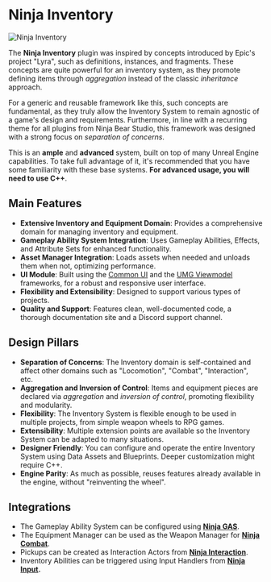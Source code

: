 # Ninja Inventory
<primary-label ref="inventory"/>

![Ninja Inventory](inv_feature.png "Ninja Inventory")

The **Ninja Inventory** plugin was inspired by concepts introduced by Epic's project "Lyra", such as definitions, instances, 
and fragments. These concepts are quite powerful for an inventory system, as they promote defining items through _aggregation_ 
instead of the classic _inheritance_ approach.

For a generic and reusable framework like this, such concepts are fundamental, as they truly allow the Inventory System 
to remain agnostic of a game's design and requirements. Furthermore, in line with a recurring theme for all plugins from 
Ninja Bear Studio, this framework was designed with a strong focus on _separation of concerns_.

This is an **ample** and **advanced** system, built on top of many Unreal Engine capabilities. To take full advantage of
it, it's recommended that you have some familiarity with these base systems. **For advanced usage, you will need to use C++**.

## Main Features

- **Extensive Inventory and Equipment Domain**: Provides a comprehensive domain for managing inventory and equipment.
- **Gameplay Ability System Integration**: Uses Gameplay Abilities, Effects, and Attribute Sets for enhanced functionality.
- **Asset Manager Integration**: Loads assets when needed and unloads them when not, optimizing performance.
- **UI Module**: Built using the [Common UI][4] and the [UMG Viewmodel][5] frameworks, for a robust and responsive user interface.
- **Flexibility and Extensibility**: Designed to support various types of projects.
- **Quality and Support**: Features clean, well-documented code, a thorough documentation site and a Discord support channel.

## Design Pillars

- **Separation of Concerns**: The Inventory domain is self-contained and affect other domains such as "Locomotion", "Combat", "Interaction", etc.
- **Aggregation and Inversion of Control**: Items and equipment pieces are declared via _aggregation_ and _inversion of control_, promoting flexibility and modularity.
- **Flexibility**: The Inventory System is flexible enough to be used in multiple projects, from simple weapon wheels to RPG games.
- **Extensibility**: Multiple extension points are available so the Inventory System can be adapted to many situations.
- **Designer Friendly**: You can configure and operate the entire Inventory System using Data Assets and Blueprints. Deeper customization might require C++.
- **Engine Parity**: As much as possible, reuses features already available in the engine, without "reinventing the wheel".

## Integrations

- The Gameplay Ability System can be configured using **[Ninja GAS][6]**.
- The Equipment Manager can be used as the Weapon Manager for **[Ninja Combat][7]**.
- Pickups can be created as Interaction Actors from **[Ninja Interaction][8]**. 
- Inventory Abilities can be triggered using Input Handlers from **[Ninja Input][9].** 

[1]: https://www.unrealengine.com/marketplace/product/ninja-inventory
[2]: https://dev.epicgames.com/documentation/en-us/unreal-engine/gameplay-ability-system-for-unreal-engine
[3]: https://dev.epicgames.com/documentation/en-us/unreal-engine/asset-management-in-unreal-engine
[4]: https://dev.epicgames.com/documentation/en-us/unreal-engine/common-ui-quickstart-guide-for-unreal-engine
[5]: https://dev.epicgames.com/documentation/en-us/unreal-engine/umg-viewmodel
[6]: gas_overview.md
[7]: cbt_overview.md
[8]: int_overview.md
[9]: ipt_overview.md
